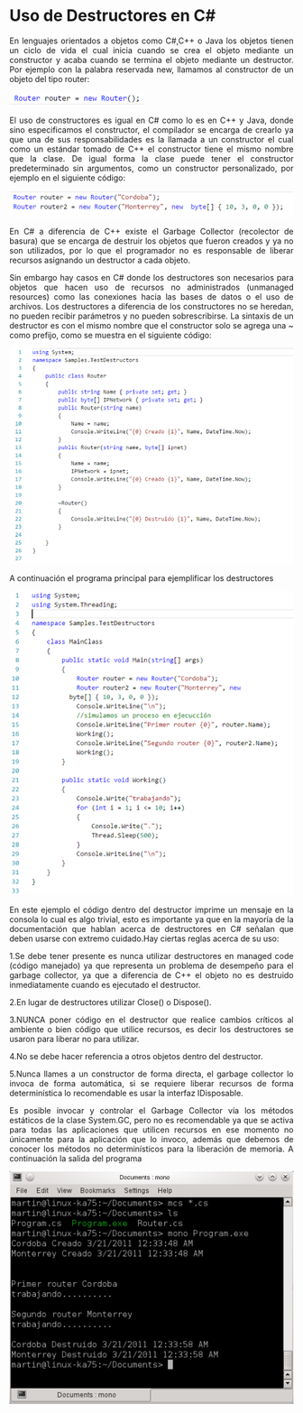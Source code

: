 # Uso de Destructores en C#

<p align="justify">
En lenguajes orientados a objetos como C#,C++ o Java los objetos tienen un ciclo de vida el cual inicia cuando se crea el objeto mediante un constructor y acaba cuando se termina el objeto mediante un destructor.
Por ejemplo con la palabra reservada new, llamamos al constructor de un
objeto del tipo router:
</p>
<img src="images/RouterNew.png">
<p align="justify">
El uso de constructores es igual en C# como lo es en C++ y Java, donde sino especificamos el constructor, el compilador se encarga de crearlo ya que una de sus responsabilidades es la llamada a un constructor el cual como un estándar tomado de C++ el constructor tiene el mismo nombre que la clase.
De igual forma la clase puede tener el constructor predeterminado sin argumentos, como un constructor personalizado, por ejemplo en el siguiente código:
</p>
<img src="images/TwoRouterNew.png">
<p align="justify">
En C# a diferencia de C++ existe el Garbage Collector (recolector de basura) que se encarga de destruir los objetos que fueron creados y ya no son utilizados, por lo que el programador no es responsable de liberar recursos asignando un destructor a cada objeto.
</p>
<p align="justify">
Sin embargo hay casos en C# donde los destructores son necesarios para objetos que hacen uso de recursos no administrados (unmanaged resources) como las conexiones hacia las bases de datos o el uso de archivos.
Los destructores a diferencia de los constructores no se heredan, no pueden recibir parámetros y no pueden sobrescribirse.
La sintaxis de un destructor es con el mismo nombre que el constructor solo se agrega una ~ como prefijo, como se muestra en el siguiente código:
</p>
<img src="images/RouterClass.png">
<p align="justify">
A continuación el programa principal para ejemplificar los destructores
</p>
<img src="images/TestDestructors.png">
<p align="justify">
En este ejemplo el código dentro del destructor imprime un mensaje en la consola lo cual es algo trivial, esto es importante ya que en la mayoría de la documentación que hablan acerca de destructores en C# señalan que deben usarse con extremo cuidado.Hay ciertas reglas acerca de su uso:
</p>
<p align="justify">
1.Se debe tener presente es nunca utilizar destructores en managed code (código manejado) ya que representa un problema de desempeño para el garbage collector, ya que a diferencia de C++ el objeto no es destruido inmediatamente cuando es ejecutado el destructor.
</p>
<p align="justify">
2.En lugar de destructores utilizar Close() o Dispose().
</p>
<p align="justify">
3.NUNCA poner código en el destructor que realice cambios críticos al ambiente o bien código que utilice recursos, es decir los destructores se usaron para liberar no para utilizar.
</p>
<p align="justify">
4.No se debe hacer referencia a otros objetos dentro del destructor.
</p>
<p align="justify">
5.Nunca llames a un constructor de forma directa, el garbage collector
lo invoca de forma automática, si se requiere liberar recursos de forma
determinística lo recomendable es usar la interfaz IDisposable.
</p>
<p align="justify">
Es posible invocar y controlar el Garbage Collector vía los métodos estáticos de la clase System.GC, pero no es recomendable ya que se activa para todas las aplicaciones que utilicen recursos en ese momento no únicamente para la aplicación que lo invoco, además que debemos de conocer los métodos no determinísticos para la liberación de memoria.
A continuación la salida del programa
</p>
<img src="images/destructor.png">
